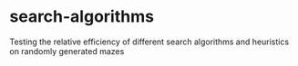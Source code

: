# search-algorithms
Testing the relative efficiency of different search algorithms and heuristics on randomly generated mazes
